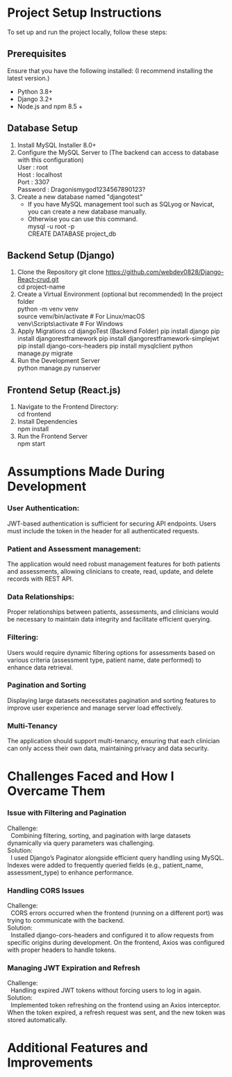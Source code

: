 # Project Setup Instructions
To set up and run the project locally, follow these steps:
## Prerequisites
Ensure that you have the following installed: (I recommend installing the latest version.)
* Python 3.8+
* Django 3.2+
* Node.js and npm  8.5 +
## Database Setup
1. Install MySQL Installer 8.0+
2. Configure the MySQL Server to (The backend can access to database with this configuration)  
   User : root  
   Host : localhost  
   Port : 3307  
   Password : Dragonismygod1234567890123?  
3. Create a new database named "djangotest"
   * If you have MySQL management tool such as SQLyog or Navicat, you can create a new database manually.
   * Otherwise you can use this command.  
     mysql -u root -p  
     CREATE DATABASE project_db  
## Backend Setup (Django)
1.	Clone the Repository
git clone https://github.com/webdev0828/Django-React-crud.git  
cd project-name
2.	Create a Virtual Environment (optional but recommended)
In the project folder  
python -m venv venv  
source venv/bin/activate  # For Linux/macOS  
venv\Scripts\activate     # For Windows  
4.	Apply Migrations
cd djangoTest (Backend Folder)
pip install django
pip install djangorestframework
pip install djangorestframework-simplejwt
pip install django-cors-headers
pip install mysqlclient
python manage.py migrate  
6.	Run the Development Server  
python manage.py runserver  
## Frontend Setup (React.js)  
1.	Navigate to the Frontend Directory:  
cd frontend  
2.	Install Dependencies  
npm install  
3.	Run the Frontend Server  
npm start

# Assumptions Made During Development
### User Authentication: 
JWT-based authentication is sufficient for securing API endpoints. Users must include the token in the header for all authenticated requests.
### Patient and Assessment management:
The application would need robust management features for both patients and assessments, allowing clinicians to create, read, update, and delete records with REST API.
### Data Relationships:
Proper relationships between patients, assessments, and clinicians would be necessary to maintain data integrity and facilitate efficient querying.
### Filtering:
Users would require dynamic filtering options for assessments based on various criteria (assessment type, patient name, date performed) to enhance data retrieval.
### Pagination and Sorting
Displaying large datasets necessitates pagination and sorting features to improve user experience and manage server load effectively.
### Multi-Tenancy
The application should support multi-tenancy, ensuring that each clinician can only access their own data, maintaining privacy and data security.

# Challenges Faced and How I Overcame Them
### Issue with Filtering and Pagination
Challenge:  
&nbsp;&nbsp;Combining filtering, sorting, and pagination with large datasets dynamically via query parameters was challenging.  
Solution:  
&nbsp;&nbsp;I used Django’s Paginator alongside efficient query handling using MySQL. Indexes were added to frequently queried fields (e.g., patient_name, assessment_type) to enhance performance.
### Handling CORS Issues
Challenge:  
&nbsp;&nbsp;CORS errors occurred when the frontend (running on a different port) was trying to communicate with the backend.  
Solution:  
&nbsp;&nbsp;Installed django-cors-headers and configured it to allow requests from specific origins during development. On the frontend, Axios was configured with proper headers to handle tokens.
### Managing JWT Expiration and Refresh
Challenge:  
&nbsp;&nbsp;Handling expired JWT tokens without forcing users to log in again.  
Solution:  
&nbsp;&nbsp;Implemented token refreshing on the frontend using an Axios interceptor. When the token expired, a refresh request was sent, and the new token was stored automatically.

# Additional Features and Improvements
